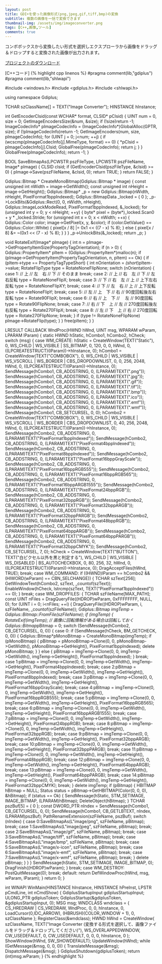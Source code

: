 ```yaml
---
layout: post
title: GDI+を使った画像形式(png,jpeg,gif,tiff,bmp)の変換
subtitle: 複数の画像を一括で変換できます
thumbnail-img: /assets/img/imageconverter.png
tags: [C++,画像,ツール]
comments: true
---
```


コンボボックスから変換したい形式を選択しエクスプローラから画像をドラッグ＆ドロップすると変換された画像が出力されます。

[プロジェクトのダウンロード](https://github.com/kenjinote/ImageConverter/)

[C++コード]
{% highlight cpp linenos %}
#pragma comment(lib,"gdiplus")
#pragma comment(lib,"shlwapi")

#include <windows.h>
#include <gdiplus.h>
#include <shlwapi.h>

using namespace Gdiplus;

TCHAR szClassName[] = TEXT("Image Converter");
HINSTANCE hInstance;

int GetEncoderClsid(const WCHAR* format, CLSID* pClsid)
{
  UINT num = 0, size = 0;
  GetImageEncodersSize(&num, &size);
  if (!size)return -1;
  ImageCodecInfo* pImageCodecInfo = (ImageCodecInfo*)GlobalAlloc(GPTR, size);
  if (!pImageCodecInfo)return -1;
  GetImageEncoders(num, size, pImageCodecInfo);
  for (UINT j = 0; j<num; ++j)
  {
    if (wcscmp(pImageCodecInfo[j].MimeType, format) == 0)
    {
      *pClsid = pImageCodecInfo[j].Clsid;
      GlobalFree(pImageCodecInfo);
      return j;
    }
  }
  GlobalFree(pImageCodecInfo);
  return -1;
}

BOOL SaveBitmapAs(LPCWSTR pszFileType, LPCWSTR pszFileName, Image* pImage)
{
  CLSID clsid;
  if (GetEncoderClsid(pszFileType, &clsid) >= 0)
  {
    pImage->Save(pszFileName, &clsid, 0);
    return TRUE;
  }
  return FALSE;
}

Gdiplus::Bitmap * CreateMonoBitmap(Gdiplus::Bitmap * image)
{
  const unsigned int nWidth = image->GetWidth();
  const unsigned int nHeight = image->GetHeight();
  Gdiplus::Bitmap* _p = new Gdiplus::Bitmap(nWidth, nHeight, PixelFormat1bppIndexed);
  Gdiplus::BitmapData _locked = { 0 };
  _p->LockBits(&Gdiplus::Rect(0, 0, nWidth, nHeight), Gdiplus::ImageLockModeRead, PixelFormat1bppIndexed, &_locked);
  for (unsigned int y = 0; y < nHeight; ++y)
  {
    byte* pixel = (byte*)_locked.Scan0 + y * _locked.Stride;
    for (unsigned int x = 0; x < nWidth; ++x)
    {
      Gdiplus::Color color;
      image->GetPixel(x, y, &color);
      if (color.GetValue() == Gdiplus::Color::White)
      {
        pixel[x / 8] |= 0x1 << ((7 - x) % 8);
      }
      else
      {
        pixel[x / 8] &= ~(0x1 << (7 - x) % 8);
      }
    }
  }
  _p->UnlockBits(&_locked);
  return _p;
}

void RotateExif(Image* pImage)
{
  int n = pImage->GetPropertyItemSize(PropertyTagOrientation);
  if (n > 0)
  {
    Gdiplus::PropertyItem* pItem = (Gdiplus::PropertyItem*)malloc(n);
    if (pImage->GetPropertyItem(PropertyTagOrientation, n, pItem) == Ok)
    {
      if (pItem->type == PropertyTagTypeShort)
      {
        int nOrientation = *(short*)pItem->value;
        RotateFlipType type = RotateNoneFlipNone;
        switch (nOrientation) {
        case 1:
          //   上
          // 左　右
          //   下
          // そのまま
          break;
        case 2:
          //   上
          // 右　左
          //   下
          // 左右反転
          type = RotateNoneFlipX;
          break;
        case 3:
          //   下
          // 右　左
          //   上
          // 上下左右反転
          type = RotateNoneFlipXY;
          break;
        case 4:
          //   下
          // 左　右
          //   上
          // 上下反転
          type = RotateNoneFlipY;
          break;
        case 5:
          //   左
          // 上　下
          //   右
          // 90度回転後左右反転
          type = Rotate90FlipX;
          break;
        case 6:
          //   右
          // 上　下
          // 　左
          // 90度回転
          type = Rotate90FlipNone;
          break;
        case 7:
          //   右
          // 下　上
          //   左
          // 270度回転後左右反転
          type = Rotate270FlipX;
          break;
        case 8:
          //   左
          // 下　上
          //   右
          // 270度回転
          type = Rotate270FlipNone;
          break;
        }
        if (type != RotateNoneFlipNone)
          pImage->RotateFlip(type);
      }
    }
    free(pItem);
  }
}

LRESULT CALLBACK WndProc(HWND hWnd, UINT msg, WPARAM wParam, LPARAM lParam)
{
  static HWND hStatic, hCombo1, hCombo2, hCheck;
  switch (msg)
  {
  case WM_CREATE:
    hStatic = CreateWindow(TEXT("Static"), 0, WS_CHILD | WS_VISIBLE | SS_BITMAP, 0, 120, 0, 0, hWnd, 0, ((LPCREATESTRUCT)(lParam))->hInstance, 0);
    hCombo1 = CreateWindow(TEXT("COMBOBOX"), 0, WS_CHILD | WS_VISIBLE | WS_VSCROLL | WS_BORDER | CBS_DROPDOWNLIST, 0, 0, 256, 2048, hWnd, 0, ((LPCREATESTRUCT)(lParam))->hInstance, 0);
    SendMessage(hCombo1, CB_ADDSTRING, 0, (LPARAM)TEXT(".png"));
    SendMessage(hCombo1, CB_ADDSTRING, 0, (LPARAM)TEXT(".jpg"));
    SendMessage(hCombo1, CB_ADDSTRING, 0, (LPARAM)TEXT(".gif"));
    SendMessage(hCombo1, CB_ADDSTRING, 0, (LPARAM)TEXT(".tif"));
    SendMessage(hCombo1, CB_ADDSTRING, 0, (LPARAM)TEXT(".bmp"));
    SendMessage(hCombo1, CB_ADDSTRING, 0, (LPARAM)TEXT(".ico"));
    SendMessage(hCombo1, CB_ADDSTRING, 0, (LPARAM)TEXT(".emf"));
    SendMessage(hCombo1, CB_ADDSTRING, 0, (LPARAM)TEXT(".wmf"));
    SendMessage(hCombo1, CB_SETCURSEL, 0, 0);
    hCombo2 = CreateWindow(TEXT("COMBOBOX"), 0, WS_CHILD | WS_VISIBLE | WS_VSCROLL | WS_BORDER | CBS_DROPDOWNLIST, 0, 40, 256, 2048, hWnd, 0, ((LPCREATESTRUCT)(lParam))->hInstance, 0);
    SendMessage(hCombo2, CB_ADDSTRING, 0, (LPARAM)TEXT("PixelFormat1bppIndexed"));
    SendMessage(hCombo2, CB_ADDSTRING, 0, (LPARAM)TEXT("PixelFormat4bppIndexed"));
    SendMessage(hCombo2, CB_ADDSTRING, 0, (LPARAM)TEXT("PixelFormat8bppIndexed"));
    SendMessage(hCombo2, CB_ADDSTRING, 0, (LPARAM)TEXT("PixelFormat16bppGrayScale"));
    SendMessage(hCombo2, CB_ADDSTRING, 0, (LPARAM)TEXT("PixelFormat16bppRGB555"));
    SendMessage(hCombo2, CB_ADDSTRING, 0, (LPARAM)TEXT("PixelFormat16bppRGB565"));
    SendMessage(hCombo2, CB_ADDSTRING, 0, (LPARAM)TEXT("PixelFormat16bppARGB1555"));
    SendMessage(hCombo2, CB_ADDSTRING, 0, (LPARAM)TEXT("PixelFormat24bppRGB"));
    SendMessage(hCombo2, CB_ADDSTRING, 0, (LPARAM)TEXT("PixelFormat32bppRGB"));
    SendMessage(hCombo2, CB_ADDSTRING, 0, (LPARAM)TEXT("PixelFormat32bppARGB"));
    SendMessage(hCombo2, CB_ADDSTRING, 0, (LPARAM)TEXT("PixelFormat32bppPARGB"));
    SendMessage(hCombo2, CB_ADDSTRING, 0, (LPARAM)TEXT("PixelFormat48bppRGB"));
    SendMessage(hCombo2, CB_ADDSTRING, 0, (LPARAM)TEXT("PixelFormat64bppARGB"));
    SendMessage(hCombo2, CB_ADDSTRING, 0, (LPARAM)TEXT("PixelFormat64bppPARGB"));
    SendMessage(hCombo2, CB_ADDSTRING, 0, (LPARAM)TEXT("PixelFormat32bppCMYK"));
    SendMessage(hCombo2, CB_SETCURSEL, 7, 0);
    hCheck = CreateWindow(TEXT("BUTTON"), TEXT("白ピクセル以外を黒と判定する"), WS_CHILD | WS_VISIBLE | WS_DISABLED | BS_AUTOCHECKBOX, 0, 80, 256, 32, hWnd, 0, ((LPCREATESTRUCT)(lParam))->hInstance, 0);
    DragAcceptFiles(hWnd, TRUE);
    break;
  case WM_COMMAND:
    if ((HWND)lParam == hCombo2 && (HIWORD(wParam) == CBN_SELCHANGE))
    {
      TCHAR szText[256];
      GetWindowText(hCombo2, szText, _countof(szText));
      EnableWindow(hCheck, lstrcmp(szText, TEXT("PixelFormat1bppIndexed")) == 0);
    }
    break;
  case WM_DROPFILES:
  {
    TCHAR szFileName[MAX_PATH];
    const UINT nFiles = DragQueryFile((HDROP)wParam, 0xFFFFFFFF, NULL, 0);
    for (UINT i = 0; i<nFiles; ++i)
    {
      DragQueryFile((HDROP)wParam, i, szFileName, _countof(szFileName));
      Gdiplus::Bitmap *imgTemp = Gdiplus::Bitmap::FromFile(szFileName);
      if (imgTemp)
      {
        RotateExif(imgTemp); // 画像に回転情報がある場合は回転しておく
        Gdiplus::Bitmap*pBitmap = 0;
        switch (SendMessage(hCombo2, CB_GETCURSEL, 0, 0))
        {
        case 0:
          if (SendMessage(hCheck, BM_GETCHECK, 0, 0))
          {
            Gdiplus::Bitmap*pMonoBitmap = CreateMonoBitmap(imgTemp);
            if (pMonoBitmap)
            {
              pBitmap = pMonoBitmap->Clone(0, 0, pMonoBitmap->GetWidth(), pMonoBitmap->GetHeight(), PixelFormat1bppIndexed);
              delete pMonoBitmap;
            }
          }
          else
          {
            pBitmap = imgTemp->Clone(0, 0, imgTemp->GetWidth(), imgTemp->GetHeight(), PixelFormat1bppIndexed);
          }
          break;
        case 1:pBitmap = imgTemp->Clone(0, 0, imgTemp->GetWidth(), imgTemp->GetHeight(), PixelFormat4bppIndexed); break;
        case 2:pBitmap = imgTemp->Clone(0, 0, imgTemp->GetWidth(), imgTemp->GetHeight(), PixelFormat8bppIndexed); break;
        case 3:pBitmap = imgTemp->Clone(0, 0, imgTemp->GetWidth(), imgTemp->GetHeight(), PixelFormat16bppGrayScale); break;
        case 4:pBitmap = imgTemp->Clone(0, 0, imgTemp->GetWidth(), imgTemp->GetHeight(), PixelFormat16bppRGB555); break;
        case 5:pBitmap = imgTemp->Clone(0, 0, imgTemp->GetWidth(), imgTemp->GetHeight(), PixelFormat16bppRGB565); break;
        case 6:pBitmap = imgTemp->Clone(0, 0, imgTemp->GetWidth(), imgTemp->GetHeight(), PixelFormat16bppARGB1555); break;
        case 7:pBitmap = imgTemp->Clone(0, 0, imgTemp->GetWidth(), imgTemp->GetHeight(), PixelFormat24bppRGB); break;
        case 8:pBitmap = imgTemp->Clone(0, 0, imgTemp->GetWidth(), imgTemp->GetHeight(), PixelFormat32bppRGB); break;
        case 9:pBitmap = imgTemp->Clone(0, 0, imgTemp->GetWidth(), imgTemp->GetHeight(), PixelFormat32bppARGB); break;
        case 10:pBitmap = imgTemp->Clone(0, 0, imgTemp->GetWidth(), imgTemp->GetHeight(), PixelFormat32bppPARGB); break;
        case 11:pBitmap = imgTemp->Clone(0, 0, imgTemp->GetWidth(), imgTemp->GetHeight(), PixelFormat48bppRGB); break;
        case 12:pBitmap = imgTemp->Clone(0, 0, imgTemp->GetWidth(), imgTemp->GetHeight(), PixelFormat64bppARGB); break;
        case 13:pBitmap = imgTemp->Clone(0, 0, imgTemp->GetWidth(), imgTemp->GetHeight(), PixelFormat64bppPARGB); break;
        case 14:pBitmap = imgTemp->Clone(0, 0, imgTemp->GetWidth(), imgTemp->GetHeight(), PixelFormat32bppCMYK); break;
        }
        delete imgTemp;
        if (pBitmap)
        {
          HBITMAP hBitmap = NULL;
          Status status = pBitmap->GetHBITMAP(Color(0, 0, 0), &hBitmap);
          if (status == Ok)
          {
            SendMessage(hStatic, STM_SETIMAGE, IMAGE_BITMAP, (LPARAM)hBitmap);
            DeleteObject(hBitmap);
          }
          TCHAR pszBuf[5] = { 0 };
          const DWORD_PTR nIndex = SendMessage(hCombo1, CB_GETCURSEL, 0, 0);
          SendMessage(hCombo1, CB_GETLBTEXT, nIndex, (LPARAM)pszBuf);
          PathRenameExtension(szFileName, pszBuf);
          switch (nIndex)
          {
          case 0:SaveBitmapAs(L"image/png", szFileName, pBitmap); break;
          case 1:SaveBitmapAs(L"image/jpeg", szFileName, pBitmap); break;
          case 2:SaveBitmapAs(L"image/gif", szFileName, pBitmap); break;
          case 3:SaveBitmapAs(L"image/tiff", szFileName, pBitmap); break;
          case 4:SaveBitmapAs(L"image/bmp", szFileName, pBitmap); break;
          case 5:SaveBitmapAs(L"image/x-icon", szFileName, pBitmap); break;
          case 6:SaveBitmapAs(L"image/x-emf", szFileName, pBitmap); break;
          case 7:SaveBitmapAs(L"image/x-wmf", szFileName, pBitmap); break;
          }
          delete pBitmap;
        }
      }
    }
    SendMessage(hStatic, STM_SETIMAGE, IMAGE_BITMAP, 0);
    DragFinish((HDROP)wParam);
  }
  break;
  case WM_DESTROY:
    PostQuitMessage(0);
    break;
  default:
    return DefWindowProc(hWnd, msg, wParam, lParam);
  }
  return 0;
}

int WINAPI WinMain(HINSTANCE hInstance, HINSTANCE hPreInst, LPSTR pCmdLine, int nCmdShow)
{
  GdiplusStartupInput gdiplusStartupInput;
  ULONG_PTR gdiplusToken;
  GdiplusStartup(&gdiplusToken, &gdiplusStartupInput, 0);
  MSG msg;
  WNDCLASS wndclass = {
    CS_HREDRAW | CS_VREDRAW,
    WndProc,
    0,
    0,
    hInstance,
    0,
    LoadCursor(0,IDC_ARROW),
    (HBRUSH)(COLOR_WINDOW + 1),
    0,
    szClassName
  };
  RegisterClass(&wndclass);
  HWND hWnd = CreateWindow(
    szClassName,
    TEXT("Image Converter (変換する形式を選択して、画像ファイルをドラッグ＆ドロップしてください)"),
    WS_OVERLAPPEDWINDOW,
    CW_USEDEFAULT,
    0,
    CW_USEDEFAULT,
    0,
    0,
    0,
    hInstance,
    0
  );
  ShowWindow(hWnd, SW_SHOWDEFAULT);
  UpdateWindow(hWnd);
  while (GetMessage(&msg, 0, 0, 0))
  {
    TranslateMessage(&msg);
    DispatchMessage(&msg);
  }
  GdiplusShutdown(gdiplusToken);
  return (int)msg.wParam;
}
{% endhighlight %}
